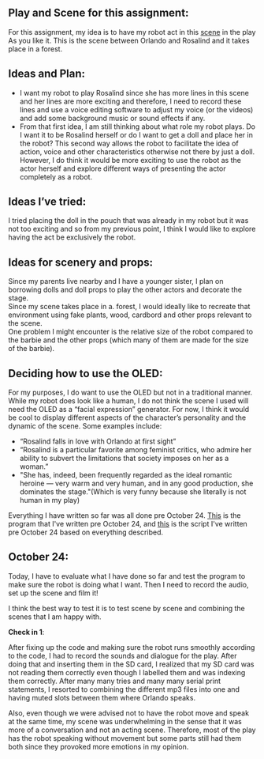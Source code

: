 ## Play and Scene for this assignment: 
For this assignment, my idea is to have my robot act in this [scene](https://www.youtube.com/watch?v=kyF2JWZ-OAc) in the play As you like it. This is the scene between Orlando and Rosalind and it takes place in a forest. 

## Ideas and Plan: 
<ul>
  <li>I want my robot to play Rosalind since she has more lines in this scene and her lines are more exciting and therefore, I need to record these lines and use a voice editing software to adjust my voice (or the videos) and add some background music or sound effects if any. </li>
 
<li> From that first idea, I am still thinking about what role my robot plays. Do I want it to be Rosalind herself or do I want to get a doll and place her in the robot? This second way allows the robot to facilitate the idea of action, voice and other characteristics otherwise not there by just a doll. However, I do think it would be more exciting to use the robot as the actor herself and explore different ways of presenting the actor completely as a robot. </li>
</ul>

## Ideas I’ve tried: 
I tried placing the doll in the pouch that was already in my robot but it was not too exciting and so from my previous point, I think I would like to explore having the act be exclusively the robot.

## Ideas for scenery and props: 

Since my parents live nearby and I have a younger sister, I plan on borrowing dolls and doll props to play the other actors and decorate the stage. </br> 
Since my scene takes place in a. forest, I would ideally like to recreate that environment using fake plants, wood, cardbord and other props relevant to the scene. </br>
One problem I might encounter is the relative size of the robot compared to the barbie and the other props (which many of them are made for the size of the barbie).

##  Deciding how to use the OLED: 

For my purposes, I do want to use the OLED but not in a traditional manner. While my robot does look like a human, I do not think the scene I used will need the OLED as a “facial expression” generator. For now, I think it would be cool to display different aspects of the character’s personality and the dynamic of the scene.
Some examples include: </br>
<ul>
  <li>“Rosalind falls in love with Orlando at first sight”</li>
  <li>“Rosalind is a particular favorite among feminist critics, who admire her ability to subvert the limitations that society imposes on her as a woman.”</li>
  <li> "She has, indeed, been frequently regarded as the ideal romantic heroine — very warm and very human, and in any good production, she dominates the stage."(Which is very funny because she literally is not human in my play)
  </ul>
  
Everything I have written so far was all done pre October 24. [This](https://github.com/LiyanIbrahim/performingRobots/blob/master/robotShakespeare/shakespeareT1.ino) is the program that I've written pre October 24, and [this](https://github.com/LiyanIbrahim/performingRobots/blob/master/robotShakespeare/ScriptDrafts.md) is the script I've written pre October 24 based on everything described. 

## October 24: 
Today, I have to evaluate what I have done so far and test the program to make sure the robot is doing what I want. Then I need to record the audio, set up the scene and film it! 

I think the best way to test it is to test scene by scene and combining the scenes that I am happy with.

**Check in 1**: 

After fixing up the code and making sure the robot runs smoothly according to the code, I had to record the sounds and dialogue for the play. 
After doing that and inserting them in the SD card, I realized that my SD card was not reading them correctly even though I labelled them and was indexing them correctly. After many many tries and many many serial print statements, I resorted to combining the different mp3 files into one and having muted slots between them where Orlando speaks. 

Also, even though we were advised not to have the robot move and speak at the same time, my scene was underwhelming in the sense that it was more of a conversation and not an acting scene. Therefore, most of the play has the robot speaking without movement but some parts still had them both since they provoked more emotions in my opinion. 

  


